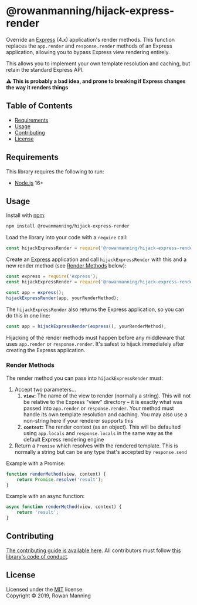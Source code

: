 
# @rowanmanning/hijack-express-render

Override an [Express](https://expressjs.com) (4.x) application's render methods. This function replaces the `app.render` and `response.render` methods of an Express application, allowing you to bypass Express view rendering entirely.

This allows you to implement your own template resolution and caching, but retain the standard Express API.

**:warning: This is probably a bad idea, and prone to breaking if Express changes the way it renders things**


## Table of Contents

  * [Requirements](#requirements)
  * [Usage](#usage)
  * [Contributing](#contributing)
  * [License](#license)


## Requirements

This library requires the following to run:

  * [Node.js](https://nodejs.org/) 16+


## Usage

Install with [npm](https://www.npmjs.com/):

```sh
npm install @rowanmanning/hijack-express-render
```

Load the library into your code with a `require` call:

```js
const hijackExpressRender = require('@rowanmanning/hijack-express-render');
```

Create an [Express](https://expressjs.com) application and call `hijackExpressRender` with this and a new render method (see [Render Methods](#render-methods) below):

```js
const express = require('express');
const hijackExpressRender = require('@rowanmanning/hijack-express-render');

const app = express();
hijackExpressRender(app, yourRenderMethod);
```

The `hijackExpressRender` also returns the Express application, so you can do this in one line:

```js
const app = hijackExpressRender(express(), yourRenderMethod);
```

Hijacking of the render methods must happen before any middleware that uses `app.render` or `response.render`. It's safest to hijack immediately after creating the Express application.

### Render Methods

The render method you can pass into `hijackExpressRender` must:

  1. Accept two parameters…
      1. **`view`:** The name of the view to render (normally a string). This will not be relative to the Express "view" directory – it is exactly what was passed into `app.render` or `response.render`. Your method must handle its own template resolution and caching. You may also use a non-string here if your renderer supports this
      2. **`context`:** The render context (as an object). This will be defaulted using `app.locals` and `response.locals` in the same way as the default Express rendering engine
  2. Return a `Promise` which resolves with the rendered template. This is normally a string but can be any type that's accepted by `response.send`

Example with a Promise:

```js
function renderMethod(view, context) {
    return Promise.resolve('result');
}
```

Example with an async function:

```js
async function renderMethod(view, context) {
    return 'result';
}
```


## Contributing

[The contributing guide is available here](docs/contributing.md). All contributors must follow [this library's code of conduct](docs/code_of_conduct.md).


## License

Licensed under the [MIT](LICENSE) license.<br/>
Copyright &copy; 2019, Rowan Manning
